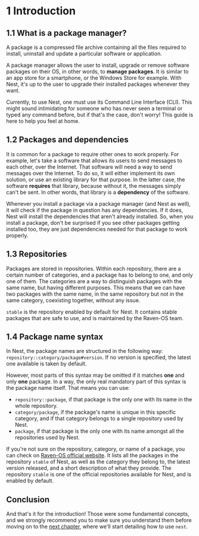 # 1 Introduction
## 1.1 What is a package manager?
A package is a compressed file archive containing all the files required to install, uninstall and update a particular software or application.

A package manager allows the user to install, upgrade or remove software packages on their OS, in other words, to **manage packages**.
It is similar to an app store for a smartphone, or the Windows Store for example.
With Nest, it's up to the user to upgrade their installed packages whenever they want.

Currently, to use Nest, one must use its Command Line Interface (CLI).
This might sound intimidating for someone who has never seen a terminal or typed any command before, but if that's the case, don't worry! This guide is here to help you feel at home.

## 1.2 Packages and dependencies
It is common for a package to require other ones to work properly.
For example, let's take a software that allows its users to send messages to each other, over the Internet.
That software will need a way to send messages over the Internet.
To do so, it will either implement its own solution, or use an existing library for that purpose.
In the latter case, the software **requires** that library, because without it, the messages simply can't be sent.
In other words, that library is a **dependency** of the software.

Whenever you install a package via a package manager (and Nest as well), it will check if the package in question has any dependencies.
If it does, Nest will install the dependencies that aren't already installed.
So, when you install a package, don't be surprised if you see other packages getting installed too, they are just dependencies needed for that package to work properly.

## 1.3 Repositories
Packages are stored in repositories.
Within each repository, there are a certain number of categories, and a package has to belong to one, and only one of them.
The categories are a way to distinguish packages with the same name, but having different purposes.
This means that we can have two packages with the same name, in the same repository but not in the same category, coexisting together, without any issue.

`stable` is the repository enabled by default for Nest. It contains stable packages that are safe to use, and is maintained by the Raven-OS team.

## 1.4 Package name syntax
In Nest, the package names are structured in the following way: `repository::category/package#version`.
If no version is specified, the latest one available is taken by default.

However, most parts of this syntax may be omitted if it matches **one** and only **one** package.
In a way, the only real mandatory part of this syntax is the package name itself. That means you can use:
* `repository::package`, if that package is the only one with its name in the whole repository.
* `category/package`, if the package's name is unique in this specific category, and if that category belongs to a single repository used by Nest.
* `package`, if that package is the only one with its name amongst all the repositories used by Nest.

If you're not sure on the repository, category, or name of a package, you can check on [Raven-OS official website](https://stable.raven-os.org).
It lists all the packages in the repository `stable` of Nest, as well as the category they belong to, the latest version released, and a short description of what they provide.
The repository `stable` is one of the official repositories available for Nest, and is enabled by default.

## Conclusion
[//]: # (TODO: add link to chapter 2)
And that's it for the introduction!
Those were some fundamental concepts, and we strongly recommend you to make sure you understand them before moving on to the [next chapter](), where we'll start detailing how to use `nest`.